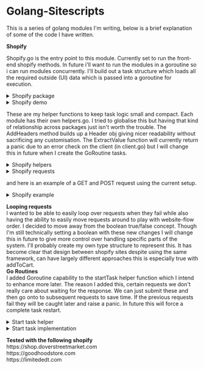# Golang-Sitescripts
This is a series of golang modules I'm writing, below is a brief explanation of some of the code I have written.

<b> Shopify </b>
<p>
Shopify.go is the entry point to this module. Currently set to run the front-end shopify methods.
In future i'll want to run the modules in a goroutine so i can run modules concurrently. I'll build out a task structure which loads all the required outside (UI) data which is passed into a goroutine for execution.

<details>
  <summary>Shopify package</summary>
  
 ![Alt text](images/ShopifyPackage.png?raw=true "ShopifyPackage")
  
</details>
<details>
  <summary>Shopify demo</summary>
  
 ![Alt text](images/ShopifyDemo.png?raw=true "ShopifyDemo")
  
</details>
</p>

<p>
These are my helper functions to keep task logic small and compact. Each module has their own helpers.go. I tried to globalise this but having that kind of relationship across packages just isn't worth the trouble. The AddHeaders method builds up a Header obj giving nicer readability without sacrificing any customisation.
The ExtractValue function will currently return a panic due to an error check on the client (in client.go) but I will change this in future when I create the GoRoutine tasks.
<details>
  <summary>Shopify helpers</summary>
  
 ![Alt text](images/ShopifyHelpers.png?raw=true "ShopifyHelpers")
  
</details>
<details>
  <summary>Shopify requests</summary>
  
 ![Alt text](images/requests.png?raw=true "requests")
  
</details>

and here is an example of a GET and POST request using the current setup.
<details>
  <summary>Shopify example</summary>
  
 ![Alt text](images/example.png?raw=true "example")
  
</details>
</p>

<p>
<b> Looping requests </b><br>
I wanted to be able to easily loop over requests when they fail while also having the ability to easily move requests around to play with website-flow order.
I decided to move away from the boolean true/false concept. Though I'm still technically setting a boolean with these new changes I will change this in future to give more control over handling specific parts of the system. I'll probably create my own type structure to represent this.
It has become clear that design between shopify sites despite using the same framework, can have largely different approaches this is especially true with addToCart.
  <br><b> Go Routines </b> <br>I added Goroutine capability to the startTask helper function which I intend to enhance more later.
The reason I added this, certain requests we don't really care about waiting for the response. We can just submit these and then go onto to subsequent requests to save time. If the previous requests fail they will be caught later and raise a panic. In future this will force a complete task restart.
<details>
  <summary>Start task helper</summary>
  
 ![Alt text](images/startTask.png?raw=true "example")
  
</details>
  
  
<details>
  <summary>Start task implementation</summary>
  
 ![Alt text](images/startTaskImplement.png?raw=true "example")
  
</details>
<p>
<b>
Tested with the following shopify<br>
 </b>
https://shop.doverstreetmarket.com<br>
https://goodhoodstore.com<br>
https://limitededt.com<br>
